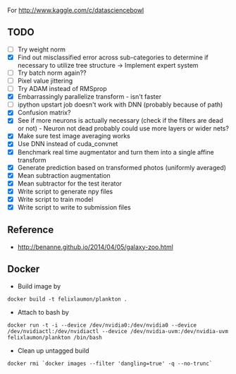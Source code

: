 For http://www.kaggle.com/c/datasciencebowl

## TODO

- [ ] Try weight norm
- [X] Find out misclassified error across sub-categories to determine if necessary to utilize tree structure -> Implement expert system
- [ ] Try batch norm again??
- [ ] Pixel value jittering
- [ ] Try ADAM instead of RMSprop
- [X] Embarrassingly parallelize transform - isn't faster
- [ ] ipython upstart job doesn't work with DNN (probably because of path)
- [X] Confusion matrix?
- [X] See if more neurons is actually necessary (check if the filters are dead or not) - Neuron not dead probably could use more layers or wider nets?
- [X] Make sure test image averaging works
- [X] Use DNN instead of cuda_convnet
- [x] Benchmark real time augmentator and turn them into a single affine transform
- [x] Generate prediction based on transformed photos (uniformly averaged)
- [x] Mean subtraction augmentation
- [x] Mean subtractor for the test iterator
- [x] Write script to generate npy files
- [x] Write script to train model
- [x] Write script to write to submission files

## Reference

- http://benanne.github.io/2014/04/05/galaxy-zoo.html

## Docker

- Build image by
````
docker build -t felixlaumon/plankton .
````

- Attach to bash by
````
docker run -t -i --device /dev/nvidia0:/dev/nvidia0 --device /dev/nvidiactl:/dev/nvidiactl --device /dev/nvidia-uvm:/dev/nvidia-uvm felixlaumon/plankton /bin/bash
````

- Clean up untagged build 
````
docker rmi `docker images --filter 'dangling=true' -q --no-trunc`
````
